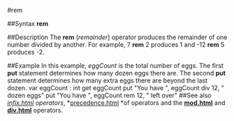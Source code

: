 
#rem

##Syntax
**rem**

##Description
The **rem** (*remainder*] operator produces the remainder of one number divided by  another. For example, 7 **rem** 2 produces 1 and -12 **rem** 5 produces -2.

##Example
In this example, *eggCount* is the total number of eggs. The first **put** statement determines how many dozen eggs there are. The second **put** statement determines how many extra eggs there are beyond the last dozen.
        var eggCount : int
        get eggCount
        put "You have ", eggCount div 12, " dozen eggs"
        put "You have ", eggCount rem 12, " left over"
##See also
*[infix.html](infix) operators*, *[precedence.html](precedence) *of operators and the **[mod.html](mod)** and **[div.html](div)** operators.
